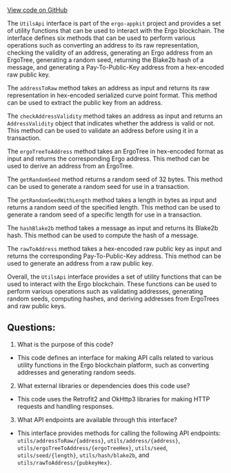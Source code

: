 [View code on GitHub](https://github.com/ergoplatform/ergo-appkit/java-client-generated/src/main/java/org/ergoplatform/restapi/client/UtilsApi.java)

The `UtilsApi` interface is part of the `ergo-appkit` project and provides a set of utility functions that can be used to interact with the Ergo blockchain. The interface defines six methods that can be used to perform various operations such as converting an address to its raw representation, checking the validity of an address, generating an Ergo address from an ErgoTree, generating a random seed, returning the Blake2b hash of a message, and generating a Pay-To-Public-Key address from a hex-encoded raw public key.

The `addressToRaw` method takes an address as input and returns its raw representation in hex-encoded serialized curve point format. This method can be used to extract the public key from an address.

The `checkAddressValidity` method takes an address as input and returns an `AddressValidity` object that indicates whether the address is valid or not. This method can be used to validate an address before using it in a transaction.

The `ergoTreeToAddress` method takes an ErgoTree in hex-encoded format as input and returns the corresponding Ergo address. This method can be used to derive an address from an ErgoTree.

The `getRandomSeed` method returns a random seed of 32 bytes. This method can be used to generate a random seed for use in a transaction.

The `getRandomSeedWithLength` method takes a length in bytes as input and returns a random seed of the specified length. This method can be used to generate a random seed of a specific length for use in a transaction.

The `hashBlake2b` method takes a message as input and returns its Blake2b hash. This method can be used to compute the hash of a message.

The `rawToAddress` method takes a hex-encoded raw public key as input and returns the corresponding Pay-To-Public-Key address. This method can be used to generate an address from a raw public key.

Overall, the `UtilsApi` interface provides a set of utility functions that can be used to interact with the Ergo blockchain. These functions can be used to perform various operations such as validating addresses, generating random seeds, computing hashes, and deriving addresses from ErgoTrees and raw public keys.
## Questions: 
 1. What is the purpose of this code?
- This code defines an interface for making API calls related to various utility functions in the Ergo blockchain platform, such as converting addresses and generating random seeds.

2. What external libraries or dependencies does this code use?
- This code uses the Retrofit2 and OkHttp3 libraries for making HTTP requests and handling responses.

3. What API endpoints are available through this interface?
- This interface provides methods for calling the following API endpoints: `utils/addressToRaw/{address}`, `utils/address/{address}`, `utils/ergoTreeToAddress/{ergoTreeHex}`, `utils/seed`, `utils/seed/{length}`, `utils/hash/blake2b`, and `utils/rawToAddress/{pubkeyHex}`.